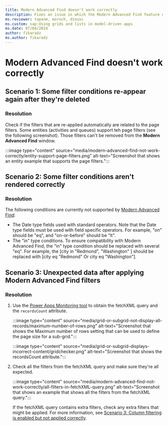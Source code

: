 ```yaml
---
title: Modern Advanced Find doesn't work correctly
description: Fixes an issue in which the Modern Advanced Find feature doesn't work correctly in a Power Apps model-driven app.
ms.reviewer: tapanm, moroch, dinusc
ms.custom: sap:Using grids and lists in model-driven apps
ms.date: 07/04/2024
author: fikaradz
ms.author: fikaradz
---
```

# Modern Advanced Find doesn't work correctly

## Scenario 1: Some filter conditions re-appear again after they're deleted

### Resolution

Check if the filters that are re-applied automatically are related to the page filters. Some entities (activities and queues) support teh page filters (see the following screenshot). Those filters can't be removed from the **Modern Advanced Find** window.

:::image type="content" source="media/modern-advanced-find-not-work-correctly/entity-support-page-filters.png" alt-text="Screenshot that shows an entity example that supports the page filters.":::

## Scenario 2: Some filter conditions aren't rendered correctly

### Resolution

The following conditions are currently not supported by [Modern Advanced Find](/power-apps/user/advanced-find):

- The Date type fields used with standard operators. Note that the Date type fields must be used with field specific operators. For example, "on" should be "eq", and "on-or-before" should be "lt".
- The "in" type conditions. To ensure compatibility with Modern Advanced Find, the "in" type condition should be replaced with several "eq". For example, the \[city in "Redmond", "Washington" \] should be replaced with \[city eq "Redmond" Or city eq "Washington"\].

## Scenario 3: Unexpected data after applying Modern Advanced Find filters

### Resolution

1. Use the [Power Apps Monitoring tool](/power-apps/maker/monitor-overview) to obtain the fetchXML query and the `recordsCount` attribute.

   :::image type="content" source="media/grid-or-subgrid-not-display-all-records/maximum-number-of-rows.png" alt-text="Screenshot that shows the Maximum number of rows setting that can be used to define the page size for a sub-grid.":::

   :::image type="content" source="media/grid-or-subgrid-displays-incorrect-content/gridchecker.png" alt-text="Screenshot that shows the recordsCount attribute.":::

1. Check all the filters from the fetchXML query and make sure they're all expected.

   :::image type="content" source="media/modern-advanced-find-not-work-correctly/all-filters-in-fetchXML-query.png" alt-text="Screenshot that shows an example that shows all the filters from the fetchXML query.":::

   If the fetchXML query contains extra filters, check any extra filters that might be applied. For more information, see [Scenario 3: Column filtering is enabled but not applied correctly](cannot-use-column-filters-on-grid-subgrid-or-filtering-not-work-correctly.md##scenario-3-column-filtering-is-enabled-but-not-applied-correctly).
